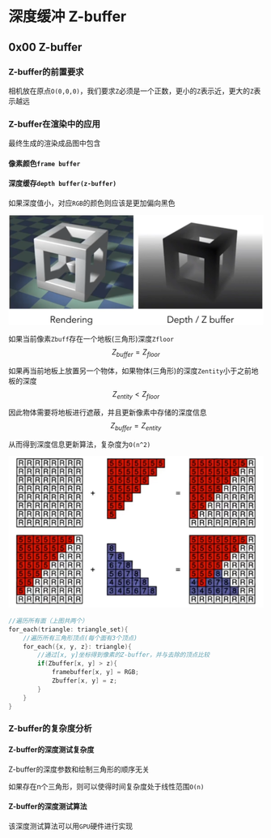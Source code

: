 # 深度缓冲 Z-buffer

## 0x00 Z-buffer

### Z-buffer的前置要求

相机放在原点`O(0,0,0)`，我们要求`Z`必须是一个正数，更小的`Z`表示近，更大的`Z`表示越远

### Z-buffer在渲染中的应用

最终生成的渲染成品图中包含

#### 像素颜色`frame buffer`

#### 深度缓存`depth buffer(z-buffer)`

如果深度值小，对应`RGB`的颜色则应该是更加偏向黑色

![image-20241217120703389](./assets/image-20241217120703389.png)

如果当前像素`Zbuff`存在一个地板(三角形)深度`Zfloor`
$$
Z_{buffer} =Z_{floor}
$$


如果再当前地板上放置另一个物体，如果物体(三角形)的深度`Zentity`小于之前地板的深度
$$
Z_{entity} < Z_{floor}
$$


因此物体需要将地板进行遮蔽，并且更新像素中存储的深度信息
$$
Z_{buffer} =Z_{entity}
$$


从而得到深度信息更新算法，复杂度为`O(n^2)`

![image-20241217121336172](./assets/image-20241217121336172.png)

```c++
//遍历所有面（上图共两个）
for_each(triangle: triangle_set){
    //遍历所有三角形顶点(每个面有3个顶点)
    for_each({x, y, z}: triangle){
        //通过[x, y]坐标得到像素的Z-buffer，并与去除的顶点比较
        if(Zbuffer[x, y] > z){
            framebuffer[x, y] = RGB;
            Zbuffer[x, y] = z;
        }
    }
}
```



### Z-buffer的复杂度分析

#### Z-buffer的深度测试复杂度

Z-buffer的深度参数和绘制三角形的顺序无关

如果存在n个三角形，则可以使得时间复杂度处于线性范围`O(n)`

#### Z-buffer的深度测试算法

该深度测试算法可以用`GPU`硬件进行实现

